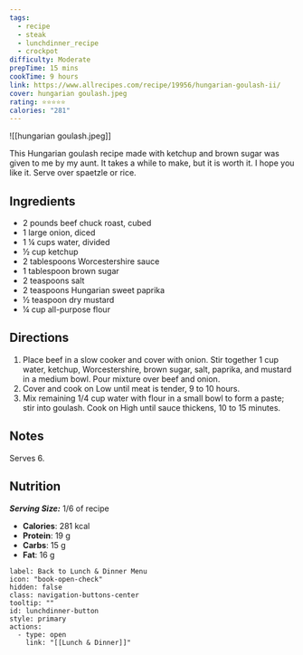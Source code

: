 ```yaml
---
tags:
  - recipe
  - steak
  - lunchdinner_recipe
  - crockpot
difficulty: Moderate
prepTime: 15 mins
cookTime: 9 hours
link: https://www.allrecipes.com/recipe/19956/hungarian-goulash-ii/
cover: hungarian goulash.jpeg
rating: ⭐️⭐️⭐️⭐️⭐️
calories: "281"
---
```


![[hungarian goulash.jpeg]]

This Hungarian goulash recipe made with ketchup and brown sugar was given to me by my aunt. It takes a while to make, but it is worth it. I hope you like it. Serve over spaetzle or rice.

## Ingredients
- 2 pounds beef chuck roast, cubed
- 1 large onion, diced
- 1 ¼ cups water, divided
- ½ cup ketchup
- 2 tablespoons Worcestershire sauce
- 1 tablespoon brown sugar
- 2 teaspoons salt
- 2 teaspoons Hungarian sweet paprika
- ½ teaspoon dry mustard
- ¼ cup all-purpose flour


## Directions
1. Place beef in a slow cooker and cover with onion. Stir together 1 cup water, ketchup, Worcestershire, brown sugar, salt, paprika, and mustard in a medium bowl. Pour mixture over beef and onion.
2. Cover and cook on Low until meat is tender, 9 to 10 hours.
3. Mix remaining 1/4 cup water with flour in a small bowl to form a paste; stir into goulash. Cook on High until sauce thickens, 10 to 15 minutes.

## Notes
Serves 6.

## Nutrition
***Serving Size:*** 1/6 of recipe
- **Calories**: 281 kcal
- **Protein**: 19 g
- **Carbs**: 15 g
- **Fat**: 16 g


```meta-bind-button
label: Back to Lunch & Dinner Menu
icon: "book-open-check"
hidden: false
class: navigation-buttons-center
tooltip: ""
id: lunchdinner-button
style: primary
actions:
  - type: open
    link: "[[Lunch & Dinner]]"

```
 
